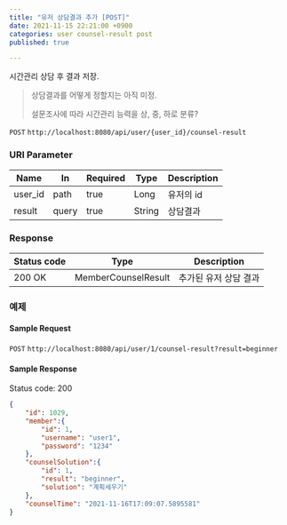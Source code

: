 ```yaml
---
title: "유저 상담결과 추가 [POST]"
date: 2021-11-15 22:21:00 +0900
categories: user counsel-result post
published: true

---
```


시간관리 상담 후 결과 저장.

>상담결과를 어떻게 정할지는 아직 미정.
>
>설문조사에 따라 시간관리 능력을 상, 중, 하로 분류?

`POST` `http://localhost:8080/api/user/{user_id}/counsel-result`

### URI Parameter

| Name    | In    | Required | Type   | Description |
| ------- | ----- | -------- | ------ | ----------- |
| user_id | path  | true     | Long   | 유저의 id   |
| result  | query | true     | String | 상담결과    |

### Response

| Status code | Type                | Description           |
| ----------- | ------------------- | --------------------- |
| 200 OK      | MemberCounselResult | 추가된 유저 상담 결과 |



### 예제

#### Sample Request

`POST` `http://localhost:8080/api/user/1/counsel-result?result=beginner`

#### Sample Response

Status code: 200

```json
{
    "id": 1029,
    "member":{
        "id": 1,
        "username": "user1",
        "password": "1234"
    },
    "counselSolution":{
        "id": 1,
        "result": "beginner",
        "solution": "계획세우기"
    },
    "counselTime": "2021-11-16T17:09:07.5895581"
}
```

